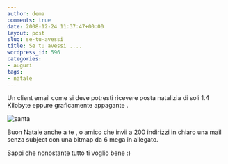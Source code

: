 ```yaml
---
author: dema
comments: true
date: 2008-12-24 11:37:47+00:00
layout: post
slug: se-tu-avessi
title: Se tu avessi ....
wordpress_id: 596
categories:
- auguri
tags:
- natale
---
```


Un client email come si deve potresti ricevere posta natalizia di soli 1.4 Kilobyte eppure graficamente appagante .

![santa](http://dema.tv/wp-content/uploads/2008/12/santa1.jpg)

Buon Natale anche a te , o amico che invii a 200 indirizzi in chiaro una mail senza subject con una bitmap da 6 mega in allegato.

Sappi che nonostante tutto ti voglio bene :)
